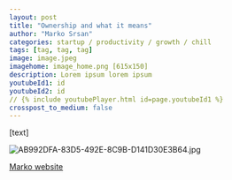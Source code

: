 ```yaml
---
layout: post
title: "Ownership and what it means"
author: "Marko Srsan"
categories: startup / productivity / growth / chill
tags: [tag, tag, tag]
image: image.jpeg
imagehome: image_home.png [615x150]
description: Lorem ipsum lorem ipsum
youtubeId1: id
youtubeId2: id
// {% include youtubePlayer.html id=page.youtubeId1 %}
crosspost_to_medium: false
---
```

[text]

![AB992DFA-83D5-492E-8C9B-D141D30E3B64.jpg](AB992DFA-83D5-492E-8C9B-D141D30E3B64.jpg)


[Marko website](http://www.msrsan.com)
